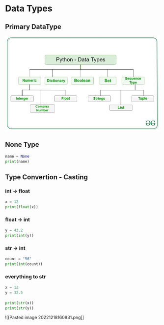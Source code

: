 # Data Types
## Primary DataType
<!-- ![[Pasted image 20221216110143.png]] -->
![](../src/img/Pasted%20image%2020221216110143.png)

## None Type
```python
name = None
print(name)
```

## Type Convertion - Casting
### int -> float
```python
x = 12
print(float(x))
```
### float -> int
```python
y = 43.2
print(int(y))
```
### str -> int
```python
count = "56"
print(int(count))
```

### everything to str 
```python
x = 12
y = 32.5

print(str(x))
print(str(y))
```

![[Pasted image 20221218160831.png]]

